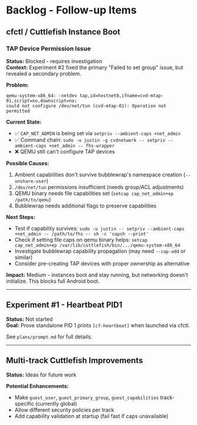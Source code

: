 # Backlog - Follow-up Items

## cfctl / Cuttlefish Instance Boot

### TAP Device Permission Issue
**Status:** Blocked - requires investigation  
**Context:** Experiment #2 fixed the primary "Failed to set group" issue, but revealed a secondary problem.

**Problem:**
```
qemu-system-x86_64: -netdev tap,id=hostnet0,ifname=cvd-mtap-01,script=no,downscript=no: 
could not configure /dev/net/tun (cvd-mtap-01): Operation not permitted
```

**Current State:**
- ✅ `CAP_NET_ADMIN` is being set via `setpriv --ambient-caps +net_admin`
- ✅ Command chain: `sudo -u justin -g cvdnetwork -- setpriv --ambient-caps +net_admin -- fhs-wrapper`
- ❌ QEMU still can't configure TAP devices

**Possible Causes:**
1. Ambient capabilities don't survive bubblewrap's namespace creation (`--unshare-user`)
2. `/dev/net/tun` permissions insufficient (needs group/ACL adjustments)
3. QEMU binary needs file capabilities set (`setcap cap_net_admin+ep /path/to/qemu`)
4. Bubblewrap needs additional flags to preserve capabilities

**Next Steps:**
- Test if capability survives: `sudo -u justin -- setpriv --ambient-caps +net_admin -- /path/to/fhs -- sh -c 'capsh --print'`
- Check if setting file caps on qemu binary helps: `setcap cap_net_admin+ep /var/lib/cuttlefish/bin/.../qemu-system-x86_64`
- Investigate bubblewrap capability propagation (may need `--cap-add` or similar)
- Consider pre-creating TAP devices with proper ownership as alternative

**Impact:** Medium - instances boot and stay running, but networking doesn't initialize. This blocks full Android boot.

---

## Experiment #1 - Heartbeat PID1
**Status:** Not started  
**Goal:** Prove standalone PID 1 prints `[cf-heartbeat]` when launched via cfctl.

See `plans/prompt.md` for full details.

---

## Multi-track Cuttlefish Improvements
**Status:** Ideas for future work

**Potential Enhancements:**
- Make `guest_user`, `guest_primary_group`, `guest_capabilities` track-specific (currently global)
- Allow different security policies per track
- Add capability validation at startup (fail fast if caps unavailable)
